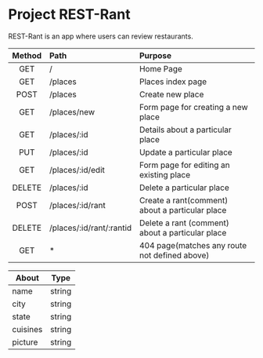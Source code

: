 # Project REST-Rant

REST-Rant is an app where users can review restaurants.


|Method|Path|Purpose|
|:---:|:---|:---|
|GET| / | Home Page|
|GET| /places | Places index page|
|POST| /places | Create new place|
|GET| /places/new | Form page for creating a new place|
|GET| /places/:id | Details about a particular place|
|PUT| /places/:id | Update a particular place|
|GET| /places/:id/edit | Form page for editing an existing place|
|DELETE| /places/:id | Delete a particular place|
|POST| /places/:id/rant | Create a rant(comment) about a particular place|
|DELETE | /places/:id/rant/:rantid | Delete a rant (comment) about a particular place|
|GET| * | 404 page(matches any route not defined above)|

|About|Type|
|---|---|
|name| string|
|city| string|
|state| string|
|cuisines| string|
|picture| string|
